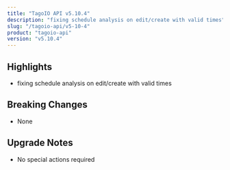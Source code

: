 ```yaml
---
title: "TagoIO API v5.10.4"
description: "fixing schedule analysis on edit/create with valid times"
slug: "/tagoio-api/v5-10-4"
product: "tagoio-api"
version: "v5.10.4"
---
```


## Highlights

- fixing schedule analysis on edit/create with valid times

## Breaking Changes

- None

## Upgrade Notes

- No special actions required
